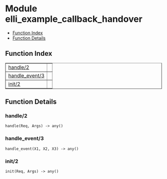 

# Module elli_example_callback_handover #
* [Function Index](#index)
* [Function Details](#functions)

<a name="index"></a>

## Function Index ##


<table width="100%" border="1" cellspacing="0" cellpadding="2" summary="function index"><tr><td valign="top"><a href="#handle-2">handle/2</a></td><td></td></tr><tr><td valign="top"><a href="#handle_event-3">handle_event/3</a></td><td></td></tr><tr><td valign="top"><a href="#init-2">init/2</a></td><td></td></tr></table>


<a name="functions"></a>

## Function Details ##

<a name="handle-2"></a>

### handle/2 ###

`handle(Req, Args) -> any()`

<a name="handle_event-3"></a>

### handle_event/3 ###

`handle_event(X1, X2, X3) -> any()`

<a name="init-2"></a>

### init/2 ###

`init(Req, Args) -> any()`

